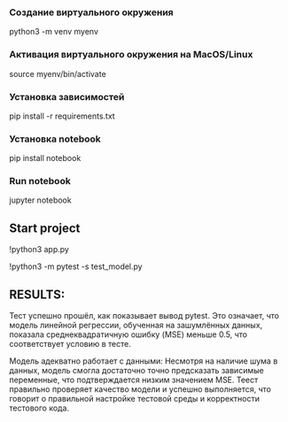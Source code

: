 ### Создание виртуального окружения
python3 -m venv myenv

### Активация виртуального окружения на MacOS/Linux
source myenv/bin/activate

### Установка зависимостей
pip install -r requirements.txt

### Установка notebook
pip install notebook

### Run notebook
jupyter notebook

## Start project
!python3 app.py

!python3 -m pytest -s test_model.py

## RESULTS:

Тест успешно прошёл, как показывает вывод pytest. Это означает, что модель линейной регрессии, обученная на зашумлённых данных, показала среднеквадратичную ошибку (MSE) меньше 0.5, что соответствует условию в тесте.

Модель адекватно работает с данными: Несмотря на наличие шума в данных, модель смогла достаточно точно предсказать зависимые переменные, что подтверждается низким значением MSE.
Теест правильно проверяет качество модели и успешно выполняется, что говорит о правильной настройке тестовой среды и корректности тестового кода.